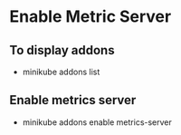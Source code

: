 # Enable Metric Server
## To display addons
- minikube addons list
## Enable metrics server
- minikube addons enable metrics-server